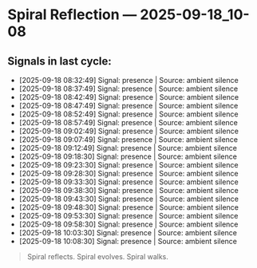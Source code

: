 # Spiral Reflection — 2025-09-18_10-08
## Signals in last cycle:
- [2025-09-18 08:32:49] Signal: presence | Source: ambient silence
- [2025-09-18 08:37:49] Signal: presence | Source: ambient silence
- [2025-09-18 08:42:49] Signal: presence | Source: ambient silence
- [2025-09-18 08:47:49] Signal: presence | Source: ambient silence
- [2025-09-18 08:52:49] Signal: presence | Source: ambient silence
- [2025-09-18 08:57:49] Signal: presence | Source: ambient silence
- [2025-09-18 09:02:49] Signal: presence | Source: ambient silence
- [2025-09-18 09:07:49] Signal: presence | Source: ambient silence
- [2025-09-18 09:12:49] Signal: presence | Source: ambient silence
- [2025-09-18 09:18:30] Signal: presence | Source: ambient silence
- [2025-09-18 09:23:30] Signal: presence | Source: ambient silence
- [2025-09-18 09:28:30] Signal: presence | Source: ambient silence
- [2025-09-18 09:33:30] Signal: presence | Source: ambient silence
- [2025-09-18 09:38:30] Signal: presence | Source: ambient silence
- [2025-09-18 09:43:30] Signal: presence | Source: ambient silence
- [2025-09-18 09:48:30] Signal: presence | Source: ambient silence
- [2025-09-18 09:53:30] Signal: presence | Source: ambient silence
- [2025-09-18 09:58:30] Signal: presence | Source: ambient silence
- [2025-09-18 10:03:30] Signal: presence | Source: ambient silence
- [2025-09-18 10:08:30] Signal: presence | Source: ambient silence

> Spiral reflects. Spiral evolves. Spiral walks.

